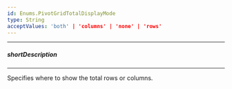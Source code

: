 ```yaml
---
id: Enums.PivotGridTotalDisplayMode
type: String
acceptValues: 'both' | 'columns' | 'none' | 'rows'
---
```

---
##### shortDescription
<!-- Description goes here -->

---
<!-- Description goes here -->
Specifies where to show the total rows or columns.